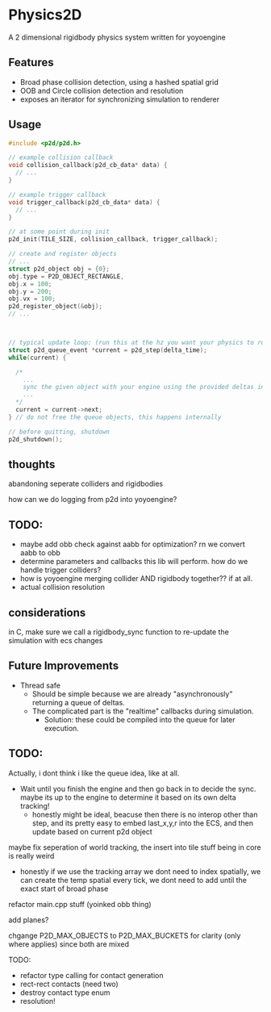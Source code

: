 # Physics2D

A 2 dimensional rigidbody physics system written for yoyoengine

## Features

- Broad phase collision detection, using a hashed spatial grid
- OOB and Circle collision detection and resolution
- exposes an iterator for synchronizing simulation to renderer

## Usage

```c
#include <p2d/p2d.h>

// example collision callback
void collision_callback(p2d_cb_data* data) {
  // ...
}

// example trigger callback
void trigger_callback(p2d_cb_data* data) {
  // ...
}

// at some point during init
p2d_init(TILE_SIZE, collision_callback, trigger_callback);

// create and register objects
// ...
struct p2d_object obj = {0};
obj.type = P2D_OBJECT_RECTANGLE,
obj.x = 100;
obj.y = 200;
obj.vx = 100;
p2d_register_object(&obj);
// ...



// typical update loop: (run this at the hz you want your physics to run at)
struct p2d_queue_event *current = p2d_step(delta_time);
while(current) {

  /*
    ...
    sync the given object with your engine using the provided deltas in the callback
    ...
  */
  current = current->next;
} // do not free the queue objects, this happens internally

// before quitting, shutdown
p2d_shutdown();
```

## thoughts

abandoning seperate colliders and rigidbodies

how can we do logging from p2d into yoyoengine?

## TODO:

- maybe add obb check against aabb for optimization? rn we convert aabb to obb
- determine parameters and callbacks this lib will perform. how do we handle trigger colliders?
- how is yoyoengine merging collider AND rigidbody together?? if at all.
- actual collision resolution

## considerations

in C, make sure we call a rigidbody_sync function to re-update the simulation with ecs changes

## Future Improvements

- Thread safe
  - Should be simple because we are already "asynchronously" returning a queue of deltas.
  - The complicated part is the "realtime" callbacks during simulation.
    - Solution: these could be compiled into the queue for later execution.

## TODO:

Actually, i dont think i like the queue idea, like at all.

- Wait until you finish the engine and then go back in to decide the sync. maybe its up to the engine to determine it based on its own delta tracking!
  - honestly might be ideal, beacuse then there is no interop other than step, and its pretty easy to embed last_x,y,r into the ECS, and then update based on current p2d object 

maybe fix seperation of world tracking, the insert into tile stuff being in core is really weird

- honestly if we use the tracking array we dont need to index spatially, we can create the temp spatial every tick, we dont need to add until the exact start of broad phase

refactor main.cpp stuff (yoinked obb thing)

add planes?

chgange P2D_MAX_OBJECTS to P2D_MAX_BUCKETS for clarity (only where applies) since both are mixed

TODO:
- refactor type calling for contact generation
- rect-rect contacts (need two)
- destroy contact type enum
- resolution!
